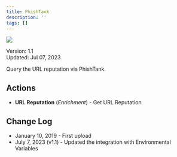 ```yaml
---
title: PhishTank
description: ''
tags: []
---
```


![](/img/platform-services/automation-service/app-central/logos/phishtank.png)

Version: 1.1  
Updated: Jul 07, 2023

Query the URL reputation via PhishTank.

## Actions

* **URL Reputation** (*Enrichment*) - Get URL Reputation

## Change Log

* January 10, 2019 - First upload
* July 7, 2023 (v1.1) - Updated the integration with Environmental Variables
